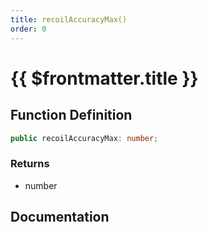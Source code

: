 ```yaml
---
title: recoilAccuracyMax()
order: 0
---
```


# {{ $frontmatter.title }}

## Function Definition

```ts
public recoilAccuracyMax: number;
```

### Returns

* number

## Documentation

<!--@include: ./parts/recoilAccuracyMax.md-->
